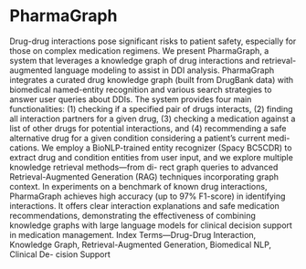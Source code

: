 # PharmaGraph

Drug-drug interactions pose significant risks
to patient safety, especially for those on complex medication
regimens. We present PharmaGraph, a system that leverages a
knowledge graph of drug interactions and retrieval-augmented
language modeling to assist in DDI analysis. PharmaGraph
integrates a curated drug knowledge graph (built from DrugBank
data) with biomedical named-entity recognition and various
search strategies to answer user queries about DDIs. The system
provides four main functionalities: (1) checking if a specified pair
of drugs interacts, (2) finding all interaction partners for a given
drug, (3) checking a medication against a list of other drugs for
potential interactions, and (4) recommending a safe alternative
drug for a given condition considering a patient’s current medi-
cations. We employ a BioNLP-trained entity recognizer (Spacy
BC5CDR) to extract drug and condition entities from user input,
and we explore multiple knowledge retrieval methods—from di-
rect graph queries to advanced Retrieval-Augmented Generation
(RAG) techniques incorporating graph context. In experiments
on a benchmark of known drug interactions, PharmaGraph
achieves high accuracy (up to 97% F1-score) in identifying
interactions. It offers clear interaction explanations and safe
medication recommendations, demonstrating the effectiveness of
combining knowledge graphs with large language models for
clinical decision support in medication management.
Index Terms—Drug-Drug Interaction, Knowledge Graph,
Retrieval-Augmented Generation, Biomedical NLP, Clinical De-
cision Support